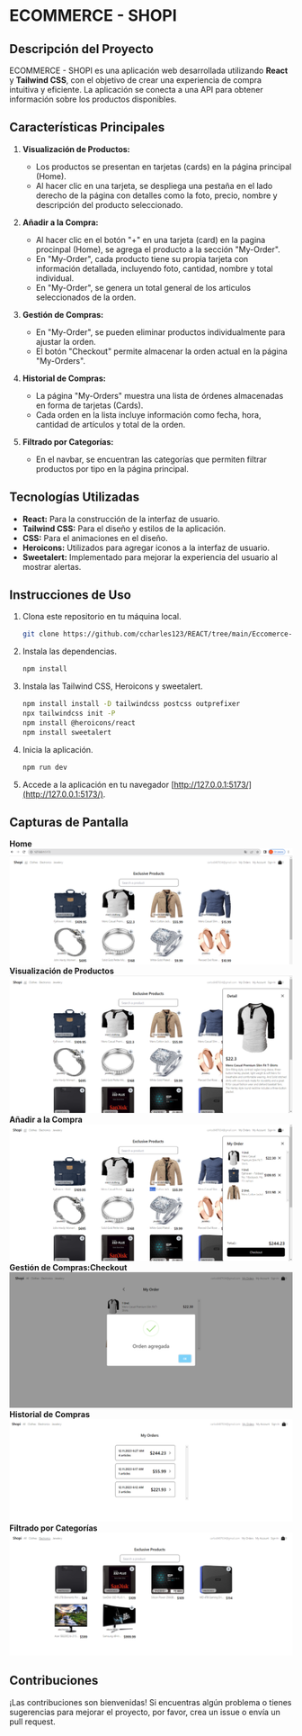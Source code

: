 # ECOMMERCE - SHOPI

## Descripción del Proyecto

ECOMMERCE - SHOPI es una aplicación web desarrollada utilizando **React** y **Tailwind CSS**, con el objetivo de crear una experiencia de compra intuitiva y eficiente. La aplicación se conecta a una API para obtener información sobre los productos disponibles.

## Características Principales

1. **Visualización de Productos:**
   - Los productos se presentan en tarjetas (cards) en la página principal (Home).
   - Al hacer clic en una tarjeta, se despliega una pestaña en el lado derecho de la página con detalles como la foto, precio, nombre y descripción del producto seleccionado.

2. **Añadir a la Compra:**
   - Al hacer clic en el botón "+" en una tarjeta (card) en la pagina procinpal (Home), se agrega el producto a la sección "My-Order".
   - En "My-Order", cada producto tiene su propia tarjeta con información detallada, incluyendo foto, cantidad, nombre y total individual.
   - En "My-Order", se genera un total general de los articulos seleccionados de la orden. 

3. **Gestión de Compras:**
   - En "My-Order", se pueden eliminar productos individualmente para ajustar la orden.
   - El botón "Checkout" permite almacenar la orden actual en la página "My-Orders".

4. **Historial de Compras:**
   - La página "My-Orders" muestra una lista de órdenes almacenadas en forma de tarjetas (Cards).
   - Cada orden en la lista incluye información como fecha, hora, cantidad de artículos y total de la orden.

5. **Filtrado por Categorías:**
   - En el navbar, se encuentran las categorías que permiten filtrar productos por tipo en la página principal.

## Tecnologías Utilizadas

- **React:** Para la construcción de la interfaz de usuario.
- **Tailwind CSS:** Para el diseño y estilos de la aplicación.
- **CSS:** Para el animaciones en el diseño.
- **Heroicons:** Utilizados para agregar iconos a la interfaz de usuario.
- **Sweetalert:** Implementado para mejorar la experiencia del usuario al mostrar alertas.

## Instrucciones de Uso

1. Clona este repositorio en tu máquina local.
   ```bash
   git clone https://github.com/ccharles123/REACT/tree/main/Eccomerce-React
   ```

2. Instala las dependencias.
   ```bash
   npm install
   ```

3. Instala las Tailwind CSS, Heroicons y sweetalert.

   ```bash
   npm install install -D tailwindcss postcss outprefixer
   npx tailwindcss init -P
   npm install @heroicons/react
   npm install sweetalert
   ```

3. Inicia la aplicación.
   ```bash
   npm run dev
   ```

4. Accede a la aplicación en tu navegador [http://127.0.0.1:5173/](http://127.0.0.1:5173/).

## Capturas de Pantalla

**Home**
![Home](../Eccomerce-React/src/Images/image.png)
**Visualización de Productos**
![Visualización de Productos](../Eccomerce-React/src/Images/image-1.png)
**Añadir a la Compra**
![Añadir a la Compra](../Eccomerce-React/src/Images/image-2.png)
**Gestión de Compras:Checkout**
![Gestión de Compras:Checkout](../Eccomerce-React/src/Images/image-3.png)
**Historial de Compras**
![Historial de Compras:](../Eccomerce-React/src/Images/image-4.png)
**Filtrado por Categorías**
![Filtrado por Categorías:](../Eccomerce-React/src/Images/image-5.png)

## Contribuciones

¡Las contribuciones son bienvenidas! Si encuentras algún problema o tienes sugerencias para mejorar el proyecto, por favor, crea un issue o envía un pull request.
